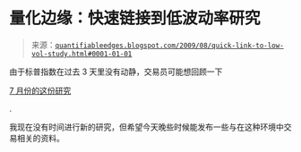 <!--yml

category: 未分类

date: 2024-05-18 13:15:01

-->

# 量化边缘：快速链接到低波动率研究

> 来源：[`quantifiableedges.blogspot.com/2009/08/quick-link-to-low-vol-study.html#0001-01-01`](http://quantifiableedges.blogspot.com/2009/08/quick-link-to-low-vol-study.html#0001-01-01)

由于标普指数在过去 3 天里没有动静，交易员可能想回顾一下

[7 月份的这份研究](http://quantifiableedges.blogspot.com/2009/07/what-happens-after-sharp-contraction-in.html)

.

我现在没有时间进行新的研究，但希望今天晚些时候能发布一些与在这种环境中交易相关的资料。
